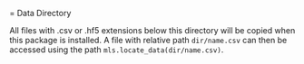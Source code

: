 = Data Directory

All files with .csv or .hf5 extensions below this directory will be copied when this package is installed.  A file with relative path `dir/name.csv` can then be accessed using the path `mls.locate_data(dir/name.csv)`.
